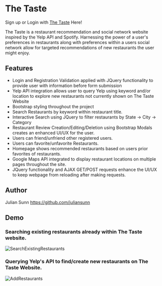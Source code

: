 # The Taste
Sign up or Login with [The Taste](https://the-taste-ff46877bd465.herokuapp.com) Here!

The Taste is a restaurant recommendation and social network website inspired by the Yelp API and Spotify.  Harnessing the power of a user's preferences in restaurants along with preferences within a users social network allow for targeted recommendations of new restaurants the user might enjoy.
## Features
* Login and Registration Validation applied with JQuery functionality to provide user with information before form submission
* Yelp API integration allows user to query Yelp using keyword and/or location to explore new restaurants not currently shown on The Taste Website
* Bootstrap styling throughout the project
* Search Restaurants by keyword within restaurant title.
* Interactive Search using JQuery to filter restaurants by State -> City -> Category
* Restaurant Review Creation/Editing/Deletion using Bootstrap Modals creates an enhanced UI/UX for the user. 
* Users can friend/unfriend other registered users.
* Users can favorite/unfavorite Restaurants.
* Homepage shows recommended restaurants based on users prior favorites of restaurants.
* Google Maps API integrated to display restaurant locations on multiple pages throughout the site.
* JQuery functionality and AJAX GET/POST requests enhance the UI/UX to keep webpage from reloading after making requests.
## Author
Julian Sunn https://github.com/juliansunn
## Demo
### Searching existing restaurants already within The Taste website.
![SearchExistingRestaurants](demos/search_existing_rests.gif)
### Querying Yelp's API to find/create new restaurants on The Taste Website.
![AddRestaurants](demos/find_new_rests_yelp.gif)

